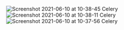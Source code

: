 ![Screenshot 2021-06-10 at 10-38-45 Celery](https://user-images.githubusercontent.com/48333019/121493595-46084c80-c9d8-11eb-94d5-2422f3fbc061.png)
![Screenshot 2021-06-10 at 10-38-11 Celery](https://user-images.githubusercontent.com/48333019/121493654-53253b80-c9d8-11eb-9c90-e4c192ced91a.png)
![Screenshot 2021-06-10 at 10-37-56 Celery](https://user-images.githubusercontent.com/48333019/121493658-54eeff00-c9d8-11eb-82f9-25719fa8ceaf.png)
